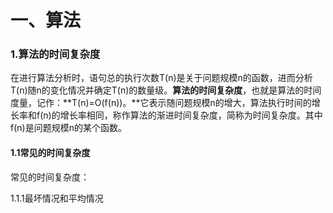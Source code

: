 # 一、算法
### 1.算法的时间复杂度
 在进行算法分析时，语句总的执行次数T(n)是关于问题规模n的函数，进而分析T(n)随n的变化情况并确定T(n)的数量级。**算法的时间复杂度**，也就是算法的时间度量，记作：**T(n)=O(f(n))。**它表示随问题规模n的增大，算法执行时间的增长率和f(n)的增长率相同，称作算法的渐进时间复杂度，简称为时间复杂度。其中f(n)是问题规模n的某个函数。
  
#### 1.1常见的时间复杂度
 常见的时间复杂度：
   
 
1.1.1最坏情况和平均情况

